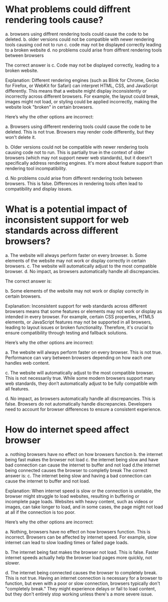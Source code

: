 # What problems could diffrent rendering tools cause?
a.   browsers using diffrent rendering tools could cause the code to be deleted.
b.   older versions could not be compatible with newer rendering tools causing cod not to run
c.   code may not be displayed correctly leading to a broken website
d.   no problems could arise from diffrent rendering tools between browsers

The correct answer is c. Code may not be displayed correctly, leading to a broken website.

Explanation:
Different rendering engines (such as Blink for Chrome, Gecko for Firefox, or WebKit for Safari) can interpret HTML, CSS, and JavaScript differently. This means that a website might display inconsistently or incorrectly across different browsers. For example, the layout could break, images might not load, or styling could be applied incorrectly, making the website look "broken" in certain browsers.

Here’s why the other options are incorrect:

a. Browsers using different rendering tools could cause the code to be deleted.
This is not true. Browsers may render code differently, but they won't delete it.

b. Older versions could not be compatible with newer rendering tools causing code not to run.
This is partially true in the context of older browsers (which may not support newer web standards), but it doesn't specifically address rendering engines. It's more about feature support than rendering tool incompatibility.

d. No problems could arise from different rendering tools between browsers.
This is false. Differences in rendering tools often lead to compatibility and display issues.

# What is a potential impact of inconsistent support for web standards across different browsers?
a. The website will always perform faster on every browser.
b. Some elements of the website may not work or display correctly in certain browsers.
c. The website will automatically adjust to the most compatible browser.
d. No impact, as browsers automatically handle all discrepancies.

The correct answer is:

b. Some elements of the website may not work or display correctly in certain browsers.

Explanation:
Inconsistent support for web standards across different browsers means that some features or elements may not work or display as intended in every browser. For example, certain CSS properties, HTML5 elements, or JavaScript features may not be supported in all browsers, leading to layout issues or broken functionality. Therefore, it's crucial to ensure compatibility through testing and fallback solutions.

Here’s why the other options are incorrect:

a. The website will always perform faster on every browser.
This is not true. Performance can vary between browsers depending on how each one handles web content.

c. The website will automatically adjust to the most compatible browser.
This is not necessarily true. While some modern browsers support many web standards, they don’t automatically adjust to be fully compatible with all features.

d. No impact, as browsers automatically handle all discrepancies.
This is false. Browsers do not automatically handle discrepancies. Developers need to account for browser differences to ensure a consistent experience.

# How do internet speed affect browser
a. nothing browsers have no effect on how browsers function 
b. the internet being fast makes the browser not load
c. the internet being slow and have bad connection can cause the internet to buffer and not load
d.the internet being connected causes the browser to completly break
The correct answer is: c. The internet being slow and having a bad connection can cause the internet to buffer and not load.

Explanation:
When internet speed is slow or the connection is unstable, the browser might struggle to load websites, resulting in buffering or incomplete page loads. Websites with heavy content, such as videos or images, can take longer to load, and in some cases, the page might not load at all if the connection is too poor.

Here’s why the other options are incorrect:

a. Nothing, browsers have no effect on how browsers function.
This is incorrect. Browsers can be affected by internet speed. For example, slow internet can lead to slow loading times or failed page loads.

b. The internet being fast makes the browser not load.
This is false. Faster internet speeds actually help the browser load pages more quickly, not slower.

d. The internet being connected causes the browser to completely break.
This is not true. Having an internet connection is necessary for a browser to function, but even with a poor or slow connection, browsers typically don't "completely break." They might experience delays or fail to load content, but they don't entirely stop working unless there's a more severe issue.

